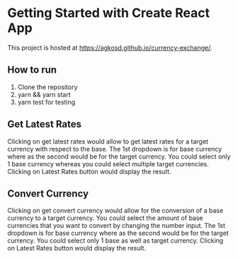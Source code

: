 # Getting Started with Create React App

This project is hosted at https://agkosd.github.io/currency-exchange/.

## How to run
1. Clone the repository
2. yarn && yarn start
3. yarn test for testing

## Get Latest Rates
Clicking on get latest rates would allow to get latest rates for a target currency with respect to the base.
The 1st dropdown is for base currency where as the second would be for the target currency. You could select only 1 base
currency whereas you could select multiple target currencies. Clicking on Latest Rates button would display the result.

## Convert Currency
Clicking on get convert currency would allow for the conversion of a base currency to a target currency.
You could select the amount of base currencies that you want to convert by changing the number input.
The 1st dropdown is for base currency where as the second would be for the target currency. You could select only 1 base 
as well as target currency. Clicking on Latest Rates button would display the result.
